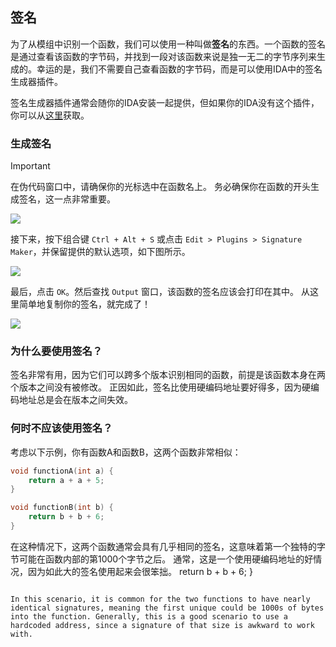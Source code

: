## 签名

为了从模组中识别一个函数，我们可以使用一种叫做**签名**的东西。一个函数的签名是通过查看该函数的字节码，并找到一段对该函数来说是独一无二的字节序列来生成的。幸运的是，我们不需要自己查看函数的字节码，而是可以使用IDA中的签名生成器插件。

签名生成器插件通常会随你的IDA安装一起提供，但如果你的IDA没有这个插件，你可以从[这里](https://github.com/A200K/IDA-Pro-SigMaker)获取。

### 生成签名

> [!IMPORTANT]
> 在伪代码窗口中，请确保你的光标选中在函数名上。 务必确保你在函数的开头生成签名，这一点非常重要。

![](/concepts/signatures/cursor-on-start.png)

接下来，按下组合键 `Ctrl + Alt + S` 或点击 `Edit > Plugins > Signature Maker`，并保留提供的默认选项，如下图所示。

![](/concepts/signatures/signature-maker-options.png)

最后，点击 `OK`。然后查找 `Output` 窗口，该函数的签名应该会打印在其中。 从这里简单地复制你的签名，就完成了！

![](/concepts/signatures/signature-output.png)

### 为什么要使用签名？

签名非常有用，因为它们可以跨多个版本识别相同的函数，前提是该函数本身在两个版本之间没有被修改。 正因如此，签名比使用硬编码地址要好得多，因为硬编码地址总是会在版本之间失效。

### 何时不应该使用签名？

考虑以下示例，你有函数A和函数B，这两个函数非常相似：

```c++
void functionA(int a) {
    return a + a + 5;
}

void functionB(int b) {
    return b + b + 6;
}
```

在这种情况下，这两个函数通常会具有几乎相同的签名，这意味着第一个独特的字节可能在函数内部的第1000个字节之后。 通常，这是一个使用硬编码地址的好情况，因为如此大的签名使用起来会很笨拙。  return b + b + 6;
}
```

In this scenario, it is common for the two functions to have nearly identical signatures, meaning the first unique could be 1000s of bytes into the function. Generally, this is a good scenario to use a hardcoded address, since a signature of that size is awkward to work with.
